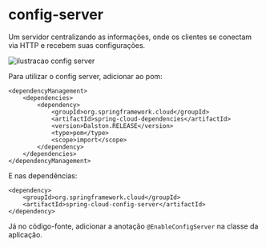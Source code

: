 # config-server

Um servidor centralizando as informações, onde os clientes se conectam via HTTP e recebem suas configurações.

![ilustracao config server](https://docs.pivotal.io/spring-cloud-services/1-4/common/config-server/images/config-server-fig1.png)

Para utilizar o config server, adicionar ao pom:
```
<dependencyManagement>
	<dependencies>
		<dependency>
			<groupId>org.springframework.cloud</groupId>
			<artifactId>spring-cloud-dependencies</artifactId>
			<version>Dalston.RELEASE</version>
			<type>pom</type>
			<scope>import</scope>
		</dependency>
	</dependencies>
</dependencyManagement>
```

E nas dependências:
```
<dependency>
	<groupId>org.springframework.cloud</groupId>
	<artifactId>spring-cloud-config-server</artifactId>
</dependency>
```

Já no código-fonte, adicionar a anotação ```@EnableConfigServer``` na classe da aplicação.